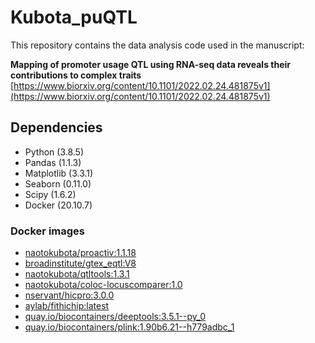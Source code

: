 # Kubota_puQTL

This repository contains the data analysis code used in the manuscript:

**Mapping of promoter usage QTL using RNA-seq data reveals their contributions to complex traits**
[https://www.biorxiv.org/content/10.1101/2022.02.24.481875v1](https://www.biorxiv.org/content/10.1101/2022.02.24.481875v1)

## Dependencies

- Python (3.8.5)
- Pandas (1.1.3)
- Matplotlib (3.3.1)
- Seaborn (0.11.0)
- Scipy (1.6.2)
- Docker (20.10.7)

### Docker images
- [naotokubota/proactiv:1.1.18](https://hub.docker.com/repository/docker/naotokubota/proactiv)
- [broadinstitute/gtex_eqtl:V8](https://hub.docker.com/r/broadinstitute/gtex_eqtl)
- [naotokubota/qtltools:1.3.1](https://hub.docker.com/repository/docker/naotokubota/qtltools)
- [naotokubota/coloc-locuscomparer:1.0](https://hub.docker.com/repository/docker/naotokubota/coloc-locuscomparer)
- [nservant/hicpro:3.0.0](https://hub.docker.com/r/nservant/hicpro)
- [aylab/fithichip:latest](https://hub.docker.com/r/aylab/fithichip)
- [quay.io/biocontainers/deeptools:3.5.1--py_0](https://quay.io/repository/biocontainers/deeptools)
- [quay.io/biocontainers/plink:1.90b6.21--h779adbc_1](https://quay.io/repository/biocontainers/plink)